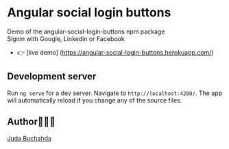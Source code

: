 # Angular social login buttons

Demo of the angular-social-login-buttons npm package \
Signin with Google, Linkedin or Facebook

- 👉 [live demo] (https://angular-social-login-buttons.herokuapp.com/)


## Development server

Run `ng serve` for a dev server. Navigate to `http://localhost:4200/`. The app will automatically reload if you change any of the source files.

## Author👩🏻‍💻

[Juda Buchahda](https://juda-landing-cv.herokuapp.com)


